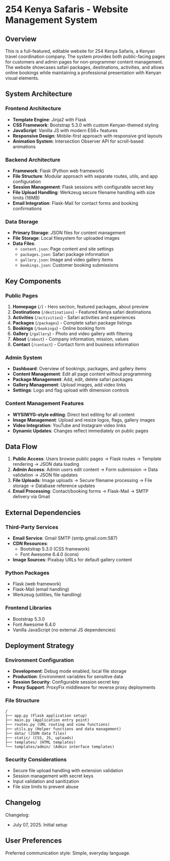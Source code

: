 # 254 Kenya Safaris - Website Management System

## Overview

This is a full-featured, editable website for 254 Kenya Safaris, a Kenyan travel coordination company. The system provides both public-facing pages for customers and admin pages for non-programmer content management. The website showcases safari packages, destinations, activities, and allows online bookings while maintaining a professional presentation with Kenyan visual elements.

## System Architecture

### Frontend Architecture
- **Template Engine**: Jinja2 with Flask
- **CSS Framework**: Bootstrap 5.3.0 with custom Kenyan-themed styling
- **JavaScript**: Vanilla JS with modern ES6+ features
- **Responsive Design**: Mobile-first approach with responsive grid layouts
- **Animation System**: Intersection Observer API for scroll-based animations

### Backend Architecture
- **Framework**: Flask (Python web framework)
- **File Structure**: Modular approach with separate routes, utils, and app configuration
- **Session Management**: Flask sessions with configurable secret key
- **File Upload Handling**: Werkzeug secure filename handling with size limits (16MB)
- **Email Integration**: Flask-Mail for contact forms and booking confirmations

### Data Storage
- **Primary Storage**: JSON files for content management
- **File Storage**: Local filesystem for uploaded images
- **Data Files**:
  - `content.json`: Page content and site settings
  - `packages.json`: Safari package information
  - `gallery.json`: Image and video gallery items
  - `bookings.json`: Customer booking submissions

## Key Components

### Public Pages
1. **Homepage** (`/`) - Hero section, featured packages, about preview
2. **Destinations** (`/destinations`) - Featured Kenya safari destinations
3. **Activities** (`/activities`) - Safari activities and experiences
4. **Packages** (`/packages`) - Complete safari package listings
5. **Bookings** (`/bookings`) - Online booking form
6. **Gallery** (`/gallery`) - Photo and video gallery with filtering
7. **About** (`/about`) - Company information, mission, values
8. **Contact** (`/contact`) - Contact form and business information

### Admin System
- **Dashboard**: Overview of bookings, packages, and gallery items
- **Content Management**: Edit all page content without programming
- **Package Management**: Add, edit, delete safari packages
- **Gallery Management**: Upload images, add video links
- **Settings**: Logo and flag upload with dimension controls

### Content Management Features
- **WYSIWYG-style editing**: Direct text editing for all content
- **Image Management**: Upload and resize logos, flags, gallery images
- **Video Integration**: YouTube and Instagram video links
- **Dynamic Updates**: Changes reflect immediately on public pages

## Data Flow

1. **Public Access**: Users browse public pages → Flask routes → Template rendering → JSON data loading
2. **Admin Access**: Admin users edit content → Form submission → Data validation → JSON file updates
3. **File Uploads**: Image uploads → Secure filename processing → File storage → Database reference updates
4. **Email Processing**: Contact/booking forms → Flask-Mail → SMTP delivery via Gmail

## External Dependencies

### Third-Party Services
- **Email Service**: Gmail SMTP (smtp.gmail.com:587)
- **CDN Resources**: 
  - Bootstrap 5.3.0 (CSS framework)
  - Font Awesome 6.4.0 (icons)
- **Image Sources**: Pixabay URLs for default gallery content

### Python Packages
- Flask (web framework)
- Flask-Mail (email handling)
- Werkzeug (utilities, file handling)

### Frontend Libraries
- Bootstrap 5.3.0
- Font Awesome 6.4.0
- Vanilla JavaScript (no external JS dependencies)

## Deployment Strategy

### Environment Configuration
- **Development**: Debug mode enabled, local file storage
- **Production**: Environment variables for sensitive data
- **Session Security**: Configurable session secret key
- **Proxy Support**: ProxyFix middleware for reverse proxy deployments

### File Structure
```
/
├── app.py (Flask application setup)
├── main.py (Application entry point)
├── routes.py (URL routing and view functions)
├── utils.py (Helper functions and data management)
├── data/ (JSON data files)
├── static/ (CSS, JS, uploads)
├── templates/ (HTML templates)
└── templates/admin/ (Admin interface templates)
```

### Security Considerations
- Secure file upload handling with extension validation
- Session management with secret keys
- Input validation and sanitization
- File size limits to prevent abuse

## Changelog

Changelog:
- July 07, 2025. Initial setup

## User Preferences

Preferred communication style: Simple, everyday language.